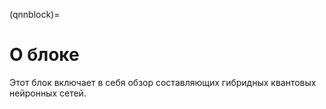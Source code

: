 (qnnblock)=

# О блоке

Этот блок включает в себя обзор составляющих гибридных квантовых нейронных сетей.
